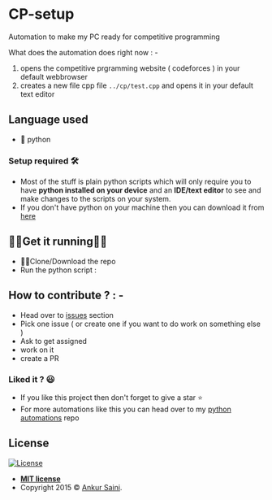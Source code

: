 # CP-setup
Automation to make my PC ready for competitive programming

What does the automation does right now : -
1. opens the competitive prgramming website ( codeforces ) in your default webbrowser
2. creates a new file cpp file `../cp/test.cpp` and opens it in your default text editor

## Language used
- 🐍 python

### Setup required 🛠
- Most of the stuff is plain python scripts which will only require you to have **python installed on your device** and an **IDE/text editor** to see and make changes to the scripts on your system.
- If you don't have python on your machine then you can download it from [here](https://www.python.org/downloads/)

## 🏃‍♀️Get it running🏃‍♂️
- 👯‍♂️Clone/Download the repo
- Run the python script :

## How to contribute ? : -
- Head over to [issues](https://github.com/Arsenic-ATG/CP-setup/issues) section
- Pick one issue ( or create one if you want to do work on something else )
- Ask to get assigned
- work on it
- create a PR

### Liked it ? 😃
- If you like this project then don't forget to give a star ⭐️
- For more automations like this you can head over to my [python automations](https://github.com/Arsenic-ATG/Python-Automations) repo

## License

[![License](http://img.shields.io/:license-mit-blue.svg?style=flat-square)](http://badges.mit-license.org)

- **[MIT license](http://opensource.org/licenses/mit-license.php)**
- Copyright 2015 © <a href="https://github.com/Arsenic-ATG" target="_blank">Ankur Saini</a>.

